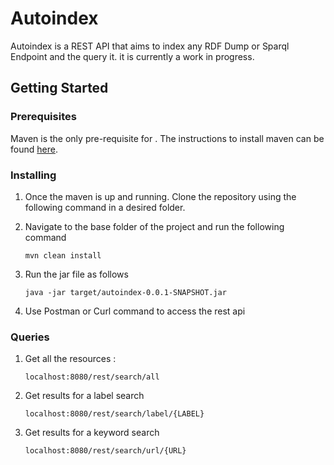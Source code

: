 # Autoindex
Autoindex is a REST API that aims to index any RDF Dump or Sparql Endpoint and the query it. it is currently a work in progress.

## Getting Started

### Prerequisites

Maven is the only pre-requisite for  . The instructions to install maven can be found [here](https://maven.apache.org/guides/getting-started/maven-in-five-minutes.html).

### Installing

1. Once the maven is up and running. Clone the repository using the following command in a desired folder.
2. Navigate to the base folder of the project and run the following command
    
    `mvn clean install` 

3. Run the jar file as follows 

   `java -jar target/autoindex-0.0.1-SNAPSHOT.jar`

4. Use Postman or Curl command to access the rest api 
  
### Queries
1. Get all the resources :

   `localhost:8080/rest/search/all`

2. Get results for a label search

    `localhost:8080/rest/search/label/{LABEL}`

3. Get results for a keyword search

    `localhost:8080/rest/search/url/{URL}`
    
